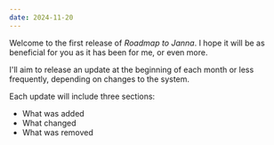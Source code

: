 ```yaml
---
date: 2024-11-20
---
```


Welcome to the first release of _Roadmap to Janna_. I hope it will be as beneficial for you as it has been for me, or even more.

<!--truncate-->

I'll aim to release an update at the beginning of each month or less frequently, depending on changes to the system.

Each update will include three sections:

* What was added
* What changed
* What was removed
